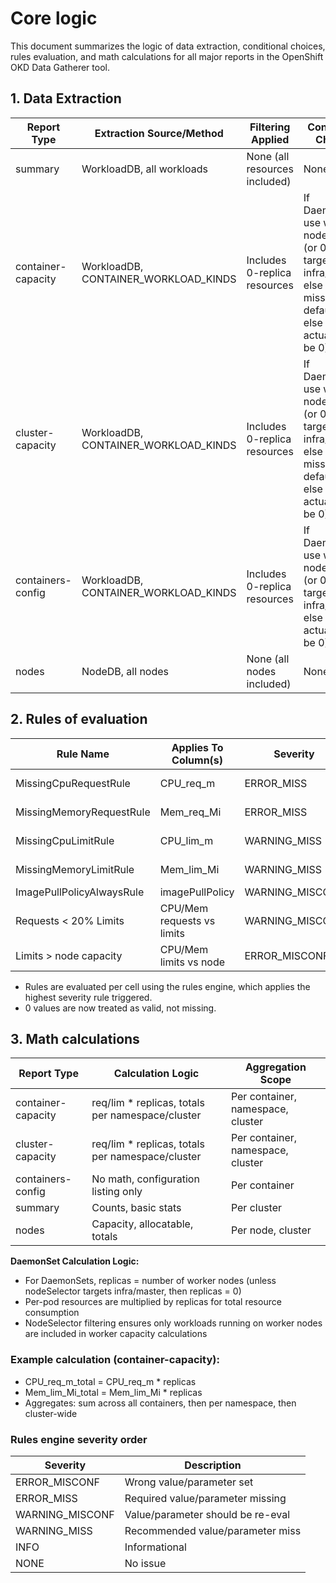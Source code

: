 # Core logic

This document summarizes the logic of data extraction, conditional choices, rules evaluation, and math calculations for all major reports in the OpenShift OKD Data Gatherer tool.

## 1. Data Extraction

| Report Type           | Extraction Source/Method                | Filtering Applied                | Conditional Choices |
|---------------------- |-----------------------------------------|----------------------------------|---------------------|
| summary               | WorkloadDB, all workloads               | None (all resources included)     | None                |
| container-capacity    | WorkloadDB, CONTAINER_WORKLOAD_KINDS    | Includes 0-replica resources      | If DaemonSet, use worker node count (or 0 if targeting infra/master); else if replica missing, default to 1; else use actual (can be 0) |
| cluster-capacity      | WorkloadDB, CONTAINER_WORKLOAD_KINDS    | Includes 0-replica resources      | If DaemonSet, use worker node count (or 0 if targeting infra/master); else if replica missing, default to 1; else use actual (can be 0) |
| containers-config     | WorkloadDB, CONTAINER_WORKLOAD_KINDS    | Includes 0-replica resources      | If DaemonSet, use worker node count (or 0 if targeting infra/master); else use actual (can be 0) |
| nodes                 | NodeDB, all nodes                       | None (all nodes included)         | None                |

## 2. Rules of evaluation

| Rule Name                | Applies To Column(s)         | Severity      | Condition (cell_value)         |
|------------------------- |-----------------------------|--------------|-------------------------------|
| MissingCpuRequestRule    | CPU_req_m                   | ERROR_MISS   | None, '', '-', 'N/A'          |
| MissingMemoryRequestRule | Mem_req_Mi                  | ERROR_MISS   | None, '', '-', 'N/A'          |
| MissingCpuLimitRule      | CPU_lim_m                   | WARNING_MISS | None, '', '-', 'N/A'          |
| MissingMemoryLimitRule   | Mem_lim_Mi                  | WARNING_MISS | None, '', '-', 'N/A'          |
| ImagePullPolicyAlwaysRule| imagePullPolicy             | WARNING_MISCONF| 'Always'                     |
| Requests < 20% Limits    | CPU/Mem requests vs limits  | WARNING_MISCONF| req <= 0.2 * lim             |
| Limits > node capacity   | CPU/Mem limits vs node      | ERROR_MISCONF | lim > node capacity           |

- Rules are evaluated per cell using the rules engine, which applies the highest severity rule triggered.
- 0 values are now treated as valid, not missing.

## 3. Math calculations

| Report Type           | Calculation Logic                                      | Aggregation Scope |
|---------------------- |-------------------------------------------------------|-------------------|
| container-capacity    | req/lim * replicas, totals per namespace/cluster       | Per container, namespace, cluster |
| cluster-capacity      | req/lim * replicas, totals per namespace/cluster       | Per container, namespace, cluster |
| containers-config     | No math, configuration listing only                    | Per container     |
| summary               | Counts, basic stats                                   | Per cluster       |
| nodes                 | Capacity, allocatable, totals                         | Per node, cluster |

**DaemonSet Calculation Logic:**
- For DaemonSets, replicas = number of worker nodes (unless nodeSelector targets infra/master, then replicas = 0)
- Per-pod resources are multiplied by replicas for total resource consumption
- NodeSelector filtering ensures only workloads running on worker nodes are included in worker capacity calculations

### Example calculation (container-capacity):
- CPU_req_m_total = CPU_req_m * replicas
- Mem_lim_Mi_total = Mem_lim_Mi * replicas
- Aggregates: sum across all containers, then per namespace, then cluster-wide

### Rules engine severity order
| Severity         | Description                       |
|------------------|-----------------------------------|
| ERROR_MISCONF    | Wrong value/parameter set         |
| ERROR_MISS       | Required value/parameter missing  |
| WARNING_MISCONF  | Value/parameter should be re-eval |
| WARNING_MISS     | Recommended value/parameter miss  |
| INFO             | Informational                     |
| NONE             | No issue                          |

